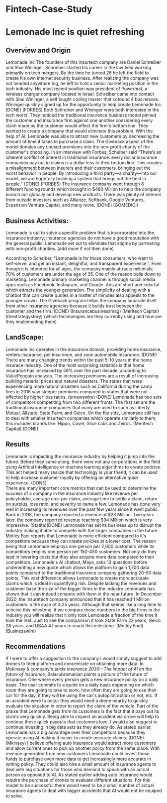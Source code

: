 # Fintech-Case-Study
# Lemonade Inc is quiet refreshing

## Overview and Origin
Lemonade Inc
The founders of this insurtech company are Daniel Schreiber and Shai Wininger. Schreiber started his career in the law field working primarily on tech mergers. By the time he turned 26 he left the field to create his own internet security business. After realizing the company was not headed anywhere big, he left to hold a senior marketing position in the tech industry. His most recent position was president of Powermat, a wireless charger company located in Israel. Schreiber came into contact with Shai Wininger, a self taught coding master that cofound 4 businesses. Wininger quickly signed up for the opportunity to help create Lemonade Inc. (DONE) (FORBES)
Both Schreiber and Wininger were both interested in the tech world. They noticed the traditional insurance business model pinned the customer and insurance firm against one another considering every claim made by the customer would effect the firm's bottom line. They wanted to create a company that would eliminate this problem. With the help of AI, Lemonade was able to attract new customers by decreasing the amount of time it takes to purchase a claim. The Giveback aspect of the model donates any unused premiums into the non-profit charity of the customer's choosing. In an interview with Forbes, Scheiber said "There’s an inherent conflict of interest in traditional insurance: every dollar insurance companies pay out in claims is a dollar less to their bottom line. This creates a misalignment between insurers and their customers, bringing out the worst behavior in people. By introducing a third party—a charity—into our model, we are hopefully building a system that brings out the best in people." (DONE) (FORBES)
The insurance company went through 8 different funding rounds which brought in $480 Million to help the company branch out globally and develop new products. There was plenty of interest from outside investors such as Allianze, Softbank, Google Ventures, Expansion Venture Capital, and many more. (DONE) (GOMEDICI)

## Business Activities:
Lemonade is out to solve a specific problem that is incorporated into the insurance industry; insurance agencies do not have a good reputation with the general public. Lemonade set out to eliminate that stigma by partnering with non-profit charities. (add more if not then done)

According to Scheiber, “Lemonade is for those consumers, who want to self-serve, and get an instant, delightful, and transparent experience.”. Even though it is intended for all ages, the company mainly attracts millenials; 70% of customers are under the age of 35. One of the reason boils down to marketing. Lemonade primary marketing channel is through social media apps such as Facebook, Instagram, and Google. Ads are short and colorful which attracts the younger generation. The simplicity of dealing with a chatbot that can create quotes in a matter of minutes also appeals to the younger crowd. The Giveback program helps the company separate itself from other insurance agencies because it builds trust between the customer and the firm. (DONE) (Insurancebusinessmag) (Meritech Capital) (thestrategystory)
(which technologies are they currently using and how are they implementing them)

## LandScape:
Lemonade Inc operates in the insurance domain, providing home insurance, renters insurance, pet insurance, and soon automobile insurance. (DONE)
There are many changing trends within the past 5-10 years in the home insurace industry. One of the most surprising statistics is that home insurance has increased by 59% over the past decade, according to ValuePenguin analysts. The increasing premiums are a result of increasing building material prices and natural disasters. The states that were experiencing more natural disasters such as California during the camp fires in 2018 saw steeper premiums compared to states that were not effected by higher loss ratios. (prnewswire) (DONE)
Lemonade has two sets of competitors competiting from two different fronts. The first set are the traditional insurance companies that many are used to such as Liberty Mutual, Allstate, State Farm, and Geico. On the flip side, Lemonade still has to deal with smaller insurtech companies which operate similarly to them; this includes brands like: Hippo, Cover, Slice Labs and Zeiros. (Meritech Capital) (DONE)
## Results
Lemonade is impacting the insurance industry by helping it jump into the future. Before they came along, there were not any corporations in the field using Artifical Intelligence or machine learning algorithms to create policies. This act helped many realize that technology is your friend, it can be used to help increase customer loyalty by offering an alternative quick experience. (DONE)   
There are many important core metrics that can be used to determine the success of a company in the insurance industry like revenue per policyholder, average cost per claim, average time to settle a claim, return on surplus, loss ratio, and severity to name a few. Lemonade has done very well in increasing its revenues over the past few years since it went public. Back in 2018, the company reported a revenue of $23 Million. Two years later, the company reported revenue reaching $94 Million which is very impressive. (Statita)(DONE)
Lemonade has set its business up to disrupt the industry making it able to compete with the larger companies in the future. Motley Fool reports that Lemonade is more efficient compared to it's competitors because they can create policies at a lower cost. The reason being that Lemonade employs one person per 2,000 customers while its competitors employ one person per 150-450 customers. Not only do they lead in lowering costs but they also acquire more data compared to their competitors. Lemonade's AI chatbot, Maya, asks 13 questions before underwriting a new quote which allows the platform to gain 1,700 data points compared to the traditional insurance company gathering 20-50 data points. This vast difference allows Lemonade to create more accurate claims which is ideal in quantifying risk. Despite lacking the revenues and customer base the size of the bigger firms in the industry Lemonade has shown that it can indeed compete with them in the near future. In December 2020, the insuretech company announced that it has reached 1 Million customers in the span of 4.25 years. Although that seems like a long time to acheive this milestone, if we compare those numbers to the big firms in the industry you will realize that it only took Lemonade a fraction of the time it took the rest. Just to see the comparison it took State Farm 22 years, Geico 28 years, and USAA 47 years to reach this milestone. (Motley Fool) (Businesswire)

## Recommendations
If I were to offer a suggestion to the company I would simply suggest to add drones to their platform and concentrate on obtaining more data. In Mckinsey & company's aricle *Insurance 2030—The impact of AI on the future of insurance*, Balasubramanian paints a picture of the future of insurance. One where every person gets a new insurance policy on a daily basis. The user commits to a quote on a daily basis depending on which route they are going to take to work, how often they are going to use their car for the day, if they will be using the car's autopilot option or not, etc. If an accident were to occur they would need a drone nearby to quickly evaluate the situation in order to report the claim of the vehicle. Part of the praise that Lemonade gets from its customers is the fact that it pays out its claims very quickly. Being able to inspect an accident via drone will help to continue these quick payouts that customers love. I would also suggest to continue investing in big data sets as they already do. As stated earlier, Lemonade has a big advantage over their competitors because they operate using AI making it easier to create accurate claims. (DONE) (Mkinsey)
I believe offering auto insurance would attract more customers and allow current ones to pick up another policy from the same place. With revenue generated from new customers Lemonade could invest those funds to purchase even more data to get increasingly more accurate in writing policy. They could also hire a small amount of insurance agents to deal with big situations for those who demand to speak with an actual person as opposed to AI. 
As stated earlier adding auto insurance would require the purchase of drones to evaluate different situations. For this model to be successful there would need to be a small number of actual insurance agents to deal with bigger accidents that AI would not be equiped to solve. 